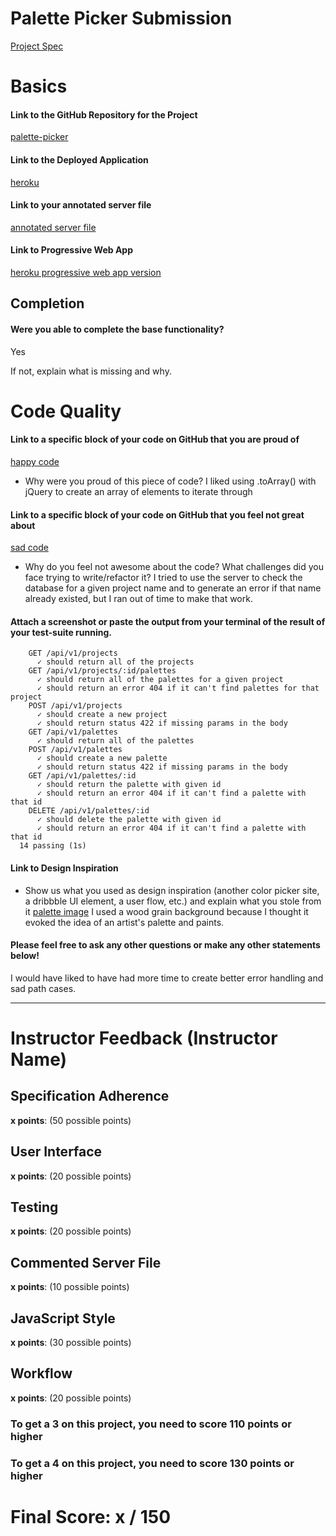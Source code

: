 # Palette Picker Submission

[Project Spec](http://frontend.turing.io/projects/palette-picker.html)

# Basics

#### Link to the GitHub Repository for the Project
[palette-picker](https://github.com/nogully/palette-picker)

#### Link to the Deployed Application
[heroku](https://swatch-saver.herokuapp.com/)

#### Link to your annotated server file
[annotated server file](https://github.com/nogully/palette-picker/blob/commented-server-file/server.js)

#### Link to Progressive Web App
[heroku progressive web app version](https://swatchsaver.herokuapp.com/)

## Completion

#### Were you able to complete the base functionality?

Yes

If not, explain what is missing and why.

# Code Quality

#### Link to a specific block of your code on GitHub that you are proud of
[happy code](https://github.com/nogully/palette-picker/blob/1a10a1cf6b00e38c9cf7c9905c7ccb0aec1571bf/public/js/scripts.js#L27-L38)

* Why were you proud of this piece of code?
I liked using .toArray() with jQuery to create an array of elements to iterate through

#### Link to a specific block of your code on GitHub that you feel not great about
[sad code](https://github.com/nogully/palette-picker/blob/1a10a1cf6b00e38c9cf7c9905c7ccb0aec1571bf/public/js/scripts.js#L84-L107)

* Why do you feel not awesome about the code? What challenges did you face trying to write/refactor it?
I tried to use the server to check the database for a given project name and to generate an error if that name already existed, but I ran out of time to make that work.

#### Attach a screenshot or paste the output from your terminal of the result of your test-suite running.

```API Routes
    GET /api/v1/projects
      ✓ should return all of the projects
    GET /api/v1/projects/:id/palettes
      ✓ should return all of the palettes for a given project
      ✓ should return an error 404 if it can't find palettes for that project
    POST /api/v1/projects
      ✓ should create a new project
      ✓ should return status 422 if missing params in the body
    GET /api/v1/palettes
      ✓ should return all of the palettes
    POST /api/v1/palettes
      ✓ should create a new palette
      ✓ should return status 422 if missing params in the body
    GET /api/v1/palettes/:id
      ✓ should return the palette with given id
      ✓ should return an error 404 if it can't find a palette with that id
    DELETE /api/v1/palettes/:id
      ✓ should delete the palette with given id
      ✓ should return an error 404 if it can't find a palette with that id
  14 passing (1s)
```

#### Link to Design Inspiration

* Show us what you used as design inspiration (another color picker site, a dribbble UI element, a user flow, etc.) and explain what you stole from it
[palette image](https://goo.gl/images/BmP8qB) 
I used a wood grain background because I thought it evoked the idea of an artist's palette and paints. 

#### Please feel free to ask any other questions or make any other statements below!
I would have liked to have had more time to create better error handling and sad path cases. 

-----


# Instructor Feedback (Instructor Name)

## Specification Adherence

**x points**: (50 possible points)

## User Interface

**x points**: (20 possible points)

## Testing

**x points**: (20 possible points)

## Commented Server File

**x points**: (10 possible points)

## JavaScript Style

**x points**: (30 possible points)

## Workflow

**x points**: (20 possible points)


### To get a 3 on this project, you need to score 110 points or higher
### To get a 4 on this project, you need to score 130 points or higher

# Final Score: x / 150
